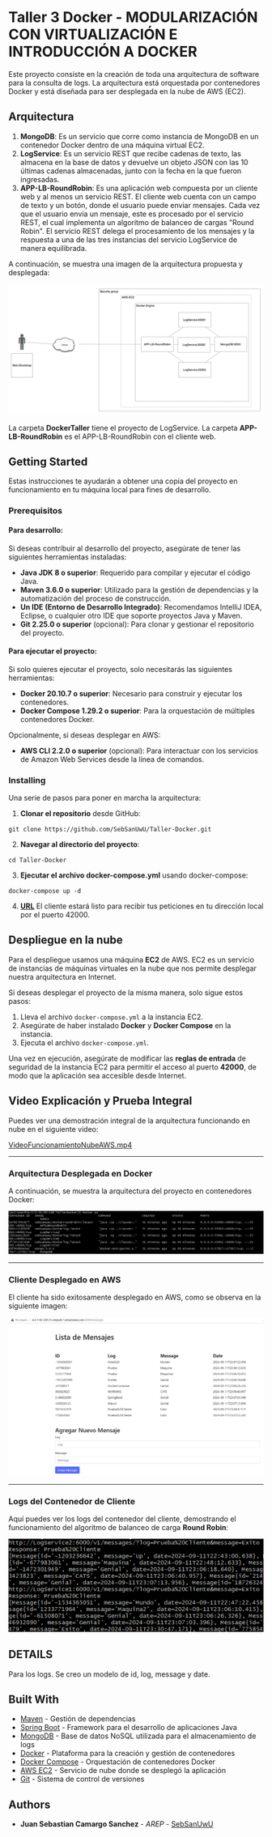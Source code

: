 # Taller 3 Docker - MODULARIZACIÓN CON VIRTUALIZACIÓN E INTRODUCCIÓN A DOCKER

Este proyecto consiste en la creación de toda una arquitectura de software para la consulta de logs. La arquitectura está orquestada por contenedores Docker y está diseñada para ser desplegada en la nube de AWS (EC2).

## Arquitectura

1. **MongoDB**: Es un servicio que corre como instancia de MongoDB en un contenedor Docker dentro de una máquina virtual EC2.
2. **LogService**: Es un servicio REST que recibe cadenas de texto, las almacena en la base de datos y devuelve un objeto JSON con las 10 últimas cadenas almacenadas, junto con la fecha en la que fueron ingresadas.
3. **APP-LB-RoundRobin**: Es una aplicación web compuesta por un cliente web y al menos un servicio REST. El cliente web cuenta con un campo de texto y un botón, donde el usuario puede enviar mensajes. Cada vez que el usuario envía un mensaje, este es procesado por el servicio REST, el cual implementa un algoritmo de balanceo de cargas "Round Robin". El servicio REST delega el procesamiento de los mensajes y la respuesta a una de las tres instancias del servicio LogService de manera equilibrada.

A continuación, se muestra una imagen de la arquitectura propuesta y desplegada:


![img.png](ReadMeContent/img.png)

La carpeta **DockerTaller** tiene el proyecto de LogService. La carpeta **APP-LB-RoundRobin** es el APP-LB-RoundRobin con el cliente web.

## Getting Started

Estas instrucciones te ayudarán a obtener una copia del proyecto en funcionamiento en tu máquina local para fines de desarrollo.

### Prerequisitos

#### Para desarrollo:

Si deseas contribuir al desarrollo del proyecto, asegúrate de tener las siguientes herramientas instaladas:

- **Java JDK 8 o superior**: Requerido para compilar y ejecutar el código Java.
- **Maven 3.6.0 o superior**: Utilizado para la gestión de dependencias y la automatización del proceso de construcción.
- **Un IDE (Entorno de Desarrollo Integrado)**: Recomendamos IntelliJ IDEA, Eclipse, o cualquier otro IDE que soporte proyectos Java y Maven.
- **Git 2.25.0 o superior** (opcional): Para clonar y gestionar el repositorio del proyecto.

#### Para ejecutar el proyecto:

Si solo quieres ejecutar el proyecto, solo necesitarás las siguientes herramientas:

- **Docker 20.10.7 o superior**: Necesario para construir y ejecutar los contenedores.
- **Docker Compose 1.29.2 o superior**: Para la orquestación de múltiples contenedores Docker.

Opcionalmente, si deseas desplegar en AWS:

- **AWS CLI 2.2.0 o superior** (opcional): Para interactuar con los servicios de Amazon Web Services desde la línea de comandos.

### Installing

Una serie de pasos para poner en marcha la arquitectura:

1. **Clonar el repositorio** desde GitHub:
```
git clone https://github.com/SebSanUwU/Taller-Docker.git
```
2. **Navegar al directorio del proyecto**:
```
cd Taller-Docker
```
3. **Ejecutar el archivo docker-compose.yml** usando docker-compose:
```
docker-compose up -d
```
4. **[URL](http://localhost:42000/messages)** El cliente estará listo para recibir tus peticiones en tu dirección local por el puerto 42000.

## Despliegue en la nube

Para el despliegue usamos una máquina **EC2** de AWS. EC2 es un servicio de instancias de máquinas virtuales en la nube que nos permite desplegar nuestra arquitectura en Internet.

Si deseas desplegar el proyecto de la misma manera, solo sigue estos pasos:

1. Lleva el archivo `docker-compose.yml` a la instancia EC2.
2. Asegúrate de haber instalado **Docker** y **Docker Compose** en la instancia.
3. Ejecuta el archivo `docker-compose.yml`.

Una vez en ejecución, asegúrate de modificar las **reglas de entrada** de seguridad de la instancia EC2 para permitir el acceso al puerto **42000**, de modo que la aplicación sea accesible desde Internet.

## Video Explicación y Prueba Integral

Puedes ver una demostración integral de la arquitectura funcionando en nube en el siguiente video:

[VideoFuncionamientoNubeAWS.mp4](ReadMeContent%2FVideoFuncionamientoNubeAWS.mp4)

---

### Arquitectura Desplegada en Docker

A continuación, se muestra la arquitectura del proyecto en contenedores Docker:

![Arquitectura en Docker](ReadMeContent/dockerps.png)

---

### Cliente Desplegado en AWS

El cliente ha sido exitosamente desplegado en AWS, como se observa en la siguiente imagen:

![Cliente Desplegado](ReadMeContent/deployClient.png)

---

### Logs del Contenedor de Cliente

Aquí puedes ver los logs del contenedor del cliente, demostrando el funcionamiento del algoritmo de balanceo de carga **Round Robin**:

![Logs Round Robin](ReadMeContent/roundrobinlogs.png)

## DETAILS

Para los logs. Se creo un modelo de id, log, message y date.

## Built With

* [Maven](https://maven.apache.org/) - Gestión de dependencias
* [Spring Boot](https://spring.io/projects/spring-boot) - Framework para el desarrollo de aplicaciones Java
* [MongoDB](https://www.mongodb.com/) - Base de datos NoSQL utilizada para el almacenamiento de logs
* [Docker](https://www.docker.com/) - Plataforma para la creación y gestión de contenedores
* [Docker Compose](https://docs.docker.com/compose/) - Orquestación de contenedores Docker
* [AWS EC2](https://aws.amazon.com/ec2/) - Servicio de nube donde se desplegó la aplicación
* [Git](https://git-scm.com/) - Sistema de control de versiones

## Authors

* **Juan Sebastian Camargo Sanchez** - *AREP* - [SebSanUwU](https://github.com/SebSanUwU)

